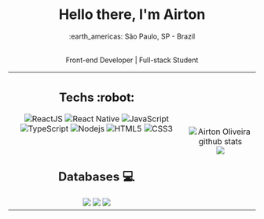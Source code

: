 <div align="center">
	<h1> Hello there, I'm Airton </h1>
	:earth_americas: São Paulo, SP - Brazil
	<br/>
	<br/>
	<p>Front-end Developer | Full-stack Student </p>
</div>
<table align="center">
	<tr>
		<td>
			<h2 align="center">Techs :robot:</h2>
			<div align="center">

![ReactJS](https://img.shields.io/badge/-ReactJS-%23282C34?style=flat-square&logo=react)
![React Native](https://img.shields.io/badge/-React%20Native-%23282C34?style=flat-square&logo=react)
![JavaScript](https://img.shields.io/badge/-JavaScript-%23F7DF1C?style=flat-square&logo=javascript&logoColor=000000&labelColor=%23F7DF1C&color=%23FFCE5A)
![TypeScript](https://img.shields.io/badge/-TypeScript-%23282C34?style=flat-square&logo=typescript&logoColor=007bcd)
![Nodejs](https://img.shields.io/badge/-Nodejs-black?style=flat-square&logo=Node.js)
![HTML5](https://img.shields.io/badge/-HTML5-%23E44D27?style=flat-square&logo=html5&logoColor=ffffff)
![CSS3](https://img.shields.io/badge/-CSS3-%231572B6?style=flat-square&logo=css3)
			</div>
			<br>
			<h2 align="center">Databases :computer:</h2>
			<div align="center">
    <img src ="https://img.shields.io/badge/MongoDB-%234ea94b.svg?&style=for-the-badge&logo=mongodb&logoColor=white"/>
  	<img src ="https://img.shields.io/badge/postgres-%23316192.svg?&style=for-the-badge&logo=postgresql&logoColor=white"/>
    <img src="https://img.shields.io/badge/docker%20-%230db7ed.svg?&style=for-the-badge&logo=docker&logoColor=white"/>
			</div>
		</td>
		<td>
			<p align = "center">
				<img alt="Airton Oliveira github stats" src="https://github-readme-stats.vercel.app/api?username=zero1code&show_icons=true&title_color=ffffff&icon_color=bb2acf&text_color=daf7dc&bg_color=151515"> 
			<br>
				<img src = "https://github-readme-stats.vercel.app/api/top-langs/?username=zero1code&hide_langs_below=.25&show_icons=true&title_color=ffffff&icon_color=bb2acf&text_color=daf7dc&bg_color=151515&layout=compact">     
			</p>
		</td>
  </tr>
</table>
